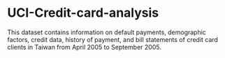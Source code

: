 # UCI-Credit-card-analysis
This dataset contains information on default payments, demographic factors, credit data, history of payment, and bill statements of credit card clients in Taiwan from April 2005 to September 2005.
